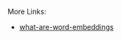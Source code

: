 More Links:

- [what-are-word-embeddings](https://machinelearningmastery.com/what-are-word-embeddings/)
